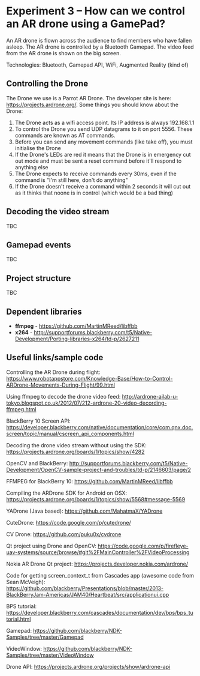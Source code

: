 Experiment 3 – How can we control an AR drone using a GamePad?
===
An AR drone is flown across the audience to find members who have fallen asleep. The AR drone is controlled by a Bluetooth Gamepad. The video feed from the AR drone is shown on the big screen.

Technologies: Bluetooth, Gamepad API, WiFi, Augmented Reality (kind of)

Controlling the Drone
---
The Drone we use is a Parrot AR Drone. The developer site is here: https://projects.ardrone.org/. Some things you should know about the Drone: 

1. The Drone acts as a wifi access point. Its IP address is always 192.168.1.1
2. To control the Drone you send UDP datagrams to it on port 5556. These commands are known as AT commands.
3. Before you can send any movement commands (like take off), you must initialise the Drone
4. If the Drone's LEDs are red it means that the Drone is in emergency cut out mode and must be sent a reset command before it'll respond to anything else
5. The Drone expects to receive commands every 30ms, even if the command is "I'm still here, don't do anything"
6. If the Drone doesn't receive a command within 2 seconds it will cut out as it thinks that noone is in control (which would be a bad thing)

Decoding the video stream
---
TBC

Gamepad events
---
TBC

Project structure
---
TBC

Dependent libraries
---
- **ffmpeg** - https://github.com/MartinMReed/libffbb
- **x264** - http://supportforums.blackberry.com/t5/Native-Development/Porting-libraries-x264/td-p/2627211



Useful links/sample code
---
Controlling the AR Drone during flight: https://www.robotappstore.com/Knowledge-Base/How-to-Control-ARDrone-Movements-During-Flight/99.html

Using ffmpeg to decode the drone video feed: http://ardrone-ailab-u-tokyo.blogspot.co.uk/2012/07/212-ardrone-20-video-decording-ffmpeg.html

BlackBerry 10 Screen API: https://developer.blackberry.com/native/documentation/core/com.qnx.doc.screen/topic/manual/cscreen_api_components.html

Decoding the drone video stream without using the SDK: https://projects.ardrone.org/boards/1/topics/show/4282

OpenCV and BlackBerry: http://supportforums.blackberry.com/t5/Native-Development/OpenCV-sample-project-and-troubles/td-p/2146603/page/2

FFMPEG for BlackBerry 10: https://github.com/MartinMReed/libffbb

Compiling the ARDrone SDK for Android on OSX: https://projects.ardrone.org/boards/1/topics/show/5568#message-5569

YADrone (Java based): https://github.com/MahatmaX/YADrone

CuteDrone: https://code.google.com/p/cutedrone/

CV Drone: https://github.com/puku0x/cvdrone

Qt project using Drone and OpenCV: https://code.google.com/p/firefleye-uav-systems/source/browse/#git%2FMainController%2FVideoProcessing

Nokia AR Drone Qt project: https://projects.developer.nokia.com/ardrone/

Code for getting screen_context_t from Cascades app (awesome code from Sean McVeigh): https://github.com/blackberry/Presentations/blob/master/2013-BlackBerryJam-Americas/JAM40/Heartbeat/src/applicationui.cpp

BPS tutorial: https://developer.blackberry.com/cascades/documentation/dev/bps/bps_tutorial.html

Gamepad: https://github.com/blackberry/NDK-Samples/tree/master/Gamepad

VideoWindow: https://github.com/blackberry/NDK-Samples/tree/master/VideoWindow

Drone API: https://projects.ardrone.org/projects/show/ardrone-api

